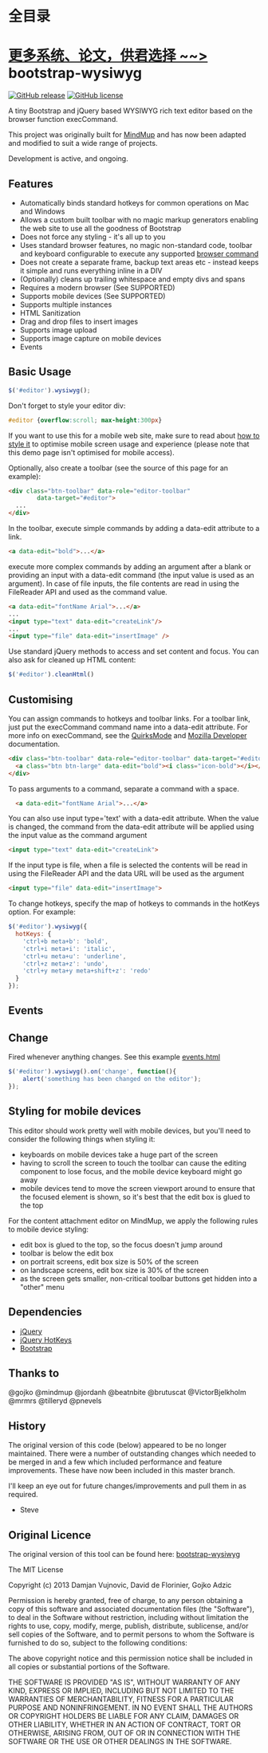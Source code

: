 # 全目录

[更多系统、论文，供君选择 ~~>](https://www.bitwise.net.cn)
bootstrap-wysiwyg
=================
[![GitHub release](https://img.shields.io/github/release/qubyte/rubidium.svg)](https://github.com/steveathon/bootstrap-wysiwyg)
[![GitHub license](https://img.shields.io/github/license/mashape/apistatus.svg)](https://github.com/steveathon/bootstrap-wysiwyg)

A tiny Bootstrap and jQuery based WYSIWYG rich text editor based on the browser function execCommand.

This project was originally built for [MindMup](http://www.mindmup.com) and has now been adapted and modified to suit a wide range of projects.

Development is active, and ongoing.

Features
-----------

* Automatically binds standard hotkeys for common operations on Mac and Windows
* Allows a custom built toolbar with no magic markup generators enabling the web site to use all the goodness of Bootstrap
* Does not force any styling - it's all up to you
* Uses standard browser features, no magic non-standard code, toolbar and keyboard configurable to execute any supported [browser command](https://developer.mozilla.org/en/docs/Rich-Text_Editing_in_Mozilla
)
* Does not create a separate frame, backup text areas etc - instead keeps it simple and runs everything inline in a DIV
* (Optionally) cleans up trailing whitespace and empty divs and spans
* Requires a modern browser (See SUPPORTED)
* Supports mobile devices (See SUPPORTED)
* Supports multiple instances
* HTML Sanitization
* Drag and drop files to insert images
* Supports image upload
* Supports image capture on mobile devices
* Events

Basic Usage
-----------

```javascript
$('#editor').wysiwyg();
```

Don't forget to style your editor div:

```css
#editor {overflow:scroll; max-height:300px}
```

If you want to use this for a mobile web site, make sure to read about [how to style it](https://github.com/mindmup/bootstrap-wysiwyg#styling-for-mobile-devices) to optimise mobile screen usage and experience (please note that this demo page isn't optimised for mobile access).

Optionally, also create a toolbar (see the source of this page for an example):

```html
<div class="btn-toolbar" data-role="editor-toolbar"
        data-target="#editor">
  ...
</div> 
```

In the toolbar, execute simple commands by adding a data-edit attribute to a link.

```html
<a data-edit="bold">...</a>
```

execute more complex commands by adding an argument after a blank or providing an input with a data-edit command (the input value is used as an argument). In case of file inputs, the file contents are read in using the FileReader API and used as the command value.

```html
<a data-edit="fontName Arial">...</a>
...
<input type="text" data-edit="createLink"/>
...
<input type="file" data-edit="insertImage" />
```

Use standard jQuery methods to access and set content and focus. You can also ask for cleaned up HTML content:

```javascript
$('#editor').cleanHtml()
```

Customising
-----------
You can assign commands to hotkeys and toolbar links. For a toolbar link, just put the execCommand command name into a data-edit attribute.
For more info on execCommand, see the [QuirksMode](http://www.quirksmode.org/dom/execCommand.html) and [Mozilla Developer](https://developer.mozilla.org/en/docs/Rich-Text_Editing_in_Mozilla) documentation.

```html
<div class="btn-toolbar" data-role="editor-toolbar" data-target="#editor">
  <a class="btn btn-large" data-edit="bold"><i class="icon-bold"></i></a>
</div>
```

To pass arguments to a command, separate a command with a space.

```html
  <a data-edit="fontName Arial">...</a>
```

You can also use input type='text' with a data-edit attribute. When the value
is changed, the command from the data-edit attribute will be applied using the
input value as the command argument

```html
<input type="text" data-edit="createLink">
```
If the input type is file, when a file is selected the contents will be read in using the FileReader API and the data URL will be used as the argument

```html
<input type="file" data-edit="insertImage">
```

To change hotkeys, specify the map of hotkeys to commands in the hotKeys option. For example:

```javascript
$('#editor').wysiwyg({
  hotKeys: {
    'ctrl+b meta+b': 'bold',
    'ctrl+i meta+i': 'italic',
    'ctrl+u meta+u': 'underline',
    'ctrl+z meta+z': 'undo',
    'ctrl+y meta+y meta+shift+z': 'redo'
  }
});
```

Events
------

## Change
Fired whenever anything changes. See this example [events.html](examples/events.html)
```javascript
$('#editor').wysiwyg().on('change', function(){
	alert('something has been changed on the editor');
});
```

Styling for mobile devices
--------------------------

This editor should work pretty well with mobile devices, but you'll need to consider the following things when styling it:
- keyboards on mobile devices take a huge part of the screen
- having to scroll the screen to touch the toolbar can cause the editing component to lose focus, and the mobile device keyboard might go away
- mobile devices tend to move the screen viewport around to ensure that the focused element is shown, so it's best that the edit box is glued to the top

For the content attachment editor on MindMup, we apply the following rules to mobile device styling:
- edit box is glued to the top, so the focus doesn't jump around
- toolbar is below the edit box
- on portrait screens, edit box size is 50% of the screen
- on landscape screens, edit box size is 30% of the screen
- as the screen gets smaller, non-critical toolbar buttons get hidden into a "other" menu

Dependencies
------------
* [jQuery](http://jquery.com/)
* [jQuery HotKeys](https://github.com/jeresig/jquery.hotkeys)
* [Bootstrap](http://twitter.github.com/bootstrap/)

Thanks to
------------
@gojko 					@mindmup			@jordanh
@beatnbite				@brutuscat			@VictorBjelkholm
@mrmrs 					@tilleryd 			@pnevels

History
------------

The original version of this code (below) appeared to be no longer maintained. There
were a number of outstanding changes which needed to be merged in and a few which
included performance and feature improvements. These have now been included in this
master branch.

I'll keep an eye out for future changes/improvements and pull them in as required.

- Steve

Original Licence
------------

The original version of this tool can be found here:
[bootstrap-wysiwyg](https://github.com/mindmup/bootstrap-wysiwyg)

The MIT License

Copyright (c) 2013 Damjan Vujnovic, David de Florinier, Gojko Adzic

Permission is hereby granted, free of charge, to any person obtaining a copy of
this software and associated documentation files (the "Software"), to deal in
the Software without restriction, including without limitation the rights to
use, copy, modify, merge, publish, distribute, sublicense, and/or sell copies
of the Software, and to permit persons to whom the Software is furnished to do
so, subject to the following conditions:

The above copyright notice and this permission notice shall be included in all
copies or substantial portions of the Software.

THE SOFTWARE IS PROVIDED "AS IS", WITHOUT WARRANTY OF ANY KIND, EXPRESS OR
IMPLIED, INCLUDING BUT NOT LIMITED TO THE WARRANTIES OF MERCHANTABILITY,
FITNESS FOR A PARTICULAR PURPOSE AND NONINFRINGEMENT. IN NO EVENT SHALL THE
AUTHORS OR COPYRIGHT HOLDERS BE LIABLE FOR ANY CLAIM, DAMAGES OR OTHER
LIABILITY, WHETHER IN AN ACTION OF CONTRACT, TORT OR OTHERWISE, ARISING FROM,
OUT OF OR IN CONNECTION WITH THE SOFTWARE OR THE USE OR OTHER DEALINGS IN THE
SOFTWARE.
